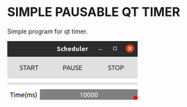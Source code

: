 # SIMPLE PAUSABLE QT TIMER
Simple program for qt timer.

![screenshot](https://github.com/eemmikail/PAUSABLETIMER/blob/main/scheduler.png?raw=true)
